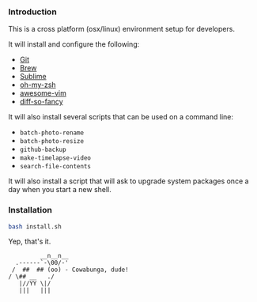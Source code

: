 ### Introduction

This is a cross platform (osx/linux) environment setup for developers.

It will install and configure the following:
- [Git](https://git-scm.com/)
- [Brew](https://brew.sh/)
- [Sublime](https://www.sublimetext.com/)
- [oh-my-zsh](https://ohmyz.sh/)
- [awesome-vim](https://github.com/amix/vimrc)
- [diff-so-fancy](https://github.com/so-fancy/diff-so-fancy)

It will also install several scripts that can be used on a command line:
- `batch-photo-rename`
- `batch-photo-resize`
- `github-backup`
- `make-timelapse-video`
- `search-file-contents`

It will also install a script that will ask to upgrade system packages once a day when you start a new shell.

### Installation

```bash
bash install.sh
```

Yep, that's it.

```text
         __n__n__
  .------`-\00/-'
 /  ##  ## (oo) - Cowabunga, dude!
/ \## __   ./
   |//YY \|/
   |||   |||
```
